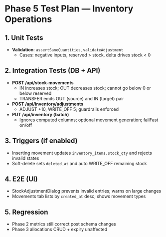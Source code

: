 
# Phase 5 Test Plan — Inventory Operations

## 1. Unit Tests
- **Validation**: `assertSaneQuantities`, `validateAdjustment`
  - Cases: negative inputs, reserved > stock, delta drives stock < 0

## 2. Integration Tests (DB + API)
- **POST /api/stock-movements**
  - IN increases stock; OUT decreases stock; cannot go below 0 or below reserved
  - TRANSFER emits OUT (source) and IN (target) pair
- **POST /api/inventory/adjustments**
  - ADJUST +10, WRITE_OFF 5; guardrails enforced
- **PUT /api/inventory (batch)**
  - Ignores computed columns; optional movement generation; failFast on/off

## 3. Triggers (if enabled)
- Inserting movement updates `inventory_items.stock_qty` and rejects invalid states
- Soft-delete sets `deleted_at` and auto WRITE_OFF remaining stock

## 4. E2E (UI)
- StockAdjustmentDialog prevents invalid entries; warns on large changes
- Movements tab lists by `created_at` desc; shows movement types

## 5. Regression
- Phase 2 metrics still correct post schema changes
- Phase 3 allocations CRUD + expiry unaffected
